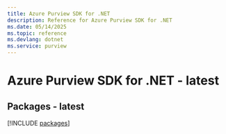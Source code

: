 ```yaml
---
title: Azure Purview SDK for .NET
description: Reference for Azure Purview SDK for .NET
ms.date: 05/14/2025
ms.topic: reference
ms.devlang: dotnet
ms.service: purview
---
```

# Azure Purview SDK for .NET - latest
## Packages - latest
[!INCLUDE [packages](purview-index.md)]